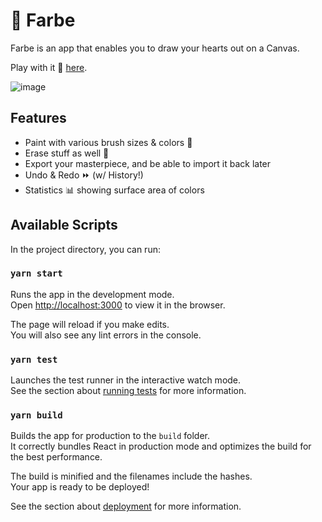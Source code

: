 # 🎨 Farbe

Farbe is an app that enables you to draw your hearts out on a Canvas.

Play with it 🚀 [here](https://master.d1qwyccswasz8l.amplifyapp.com/).

![image](https://user-images.githubusercontent.com/6838180/94918550-169d5980-04b3-11eb-98d6-7ad6a7b6a246.png)

## Features

- Paint with various brush sizes & colors 💅 
- Erase stuff as well 🧹 
- Export your masterpiece, and be able to import it back later
- Undo & Redo ⏩ (w/ History!)
- Statistics 📊 showing surface area of colors

## Available Scripts

In the project directory, you can run:

### `yarn start`

Runs the app in the development mode.<br />
Open [http://localhost:3000](http://localhost:3000) to view it in the browser.

The page will reload if you make edits.<br />
You will also see any lint errors in the console.

### `yarn test`

Launches the test runner in the interactive watch mode.<br />
See the section about [running tests](https://facebook.github.io/create-react-app/docs/running-tests) for more information.

### `yarn build`

Builds the app for production to the `build` folder.<br />
It correctly bundles React in production mode and optimizes the build for the best performance.

The build is minified and the filenames include the hashes.<br />
Your app is ready to be deployed!

See the section about [deployment](https://facebook.github.io/create-react-app/docs/deployment) for more information.
